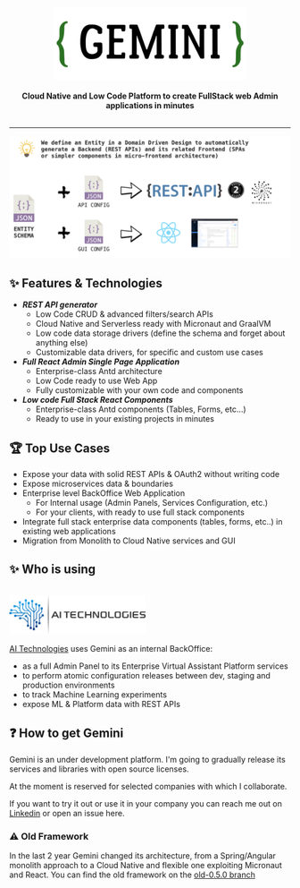 <p align="center">
    <!--<a href="https://gemini.at7.it" target="_blank"><img src="./gemini_logo.png" height="130" alt="Gemini Logo"></a>-->
    <img src="./img/logo/gemini_logo.png" height="130" alt="Gemini Logo">
    <br />
    <br />
    <b>Cloud Native and Low Code Platform to create FullStack web Admin applications in minutes</b>
    <br />
    <br />
</p>

___


<p align="center">
    <img src="./idea.png" alt="Gemini Logo">
</p>


## ✨ Features & Technologies
- ***REST API generator***
    - Low Code CRUD & advanced filters/search APIs
    - Cloud Native and Serverless ready with Micronaut and GraalVM
    - Low code data storage drivers (define the schema and forget about anything else)
    - Customizable data drivers, for specific and custom use cases 
- ***Full React Admin Single Page Application***
    - Enterprise-class Antd architecture
    - Low Code ready to use Web App
    - Fully customizable with your own code and components
- ***Low code Full Stack React Components***
    - Enterprise-class Antd components (Tables, Forms, etc...)
    - Ready to use in your existing projects in minutes 


## 🏆 Top Use Cases
- Expose your data with solid REST APIs & OAuth2 without writing code
- Expose microservices data & boundaries
- Enterprise level BackOffice Web Application
    - For Internal usage (Admin Panels, Services Configuration, etc.)
    - For your clients, with ready to use full stack components
- Integrate full stack enterprise data components (tables, forms, etc..) in existing web applications
- Migration from Monolith to Cloud Native services and GUI


## ✨ Who is using

<p>
    <br />
    <img src="./img/logo/ai-technologies-logo.png" height="70" alt="Gemini Logo">
    <br />
</p>

[AI Technologies](https://aitechnologies.it/) uses Gemini as an internal BackOffice:
- as a full Admin Panel to its Enterprise Virtual Assistant Platform services
- to perform atomic configuration releases between dev, staging and production environments
- to track Machine Learning experiments
- expose ML & Platform data with REST APIs

## ❓ How to get Gemini

Gemini is an under development platform. I'm going to gradually release its services and libraries with open source licenses.

At the moment is reserved for selected companies with which I collaborate.

If you want to try it out or use it in your company you can reach me out on [Linkedin](https://www.linkedin.com/in/andreatarquini/) or open an issue here.


### ⚠️ Old Framework
In the last 2 year Gemini changed its architecture, from a Spring/Angular monolith approach to a Cloud Native and flexible one exploiting Micronaut and React. You can find the old framework on the [old-0.5.0 branch](https://github.com/gemini-projects/gemini/tree/old-0.5.0)

